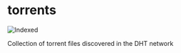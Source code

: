 torrents 
========
![Indexed](https://img.shields.io/badge/indexed-19631-blue)

Collection of torrent files discovered in the DHT network
